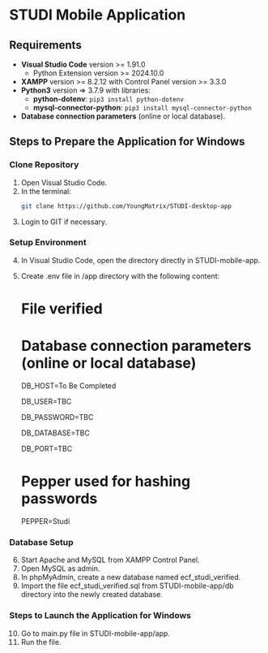 # STUDI Mobile Application

## Requirements
- **Visual Studio Code** version >= 1.91.0
  - Python Extension version >= 2024.10.0
- **XAMPP** version >= 8.2.12 with Control Panel version >= 3.3.0
- **Python3** version => 3.7.9 with libraries:
    - **python-dotenv**: `pip3 install python-dotenv`
    - **mysql-connector-python**: `pip3 install mysql-connector-python`
- **Database connection parameters** (online or local database).

## Steps to Prepare the Application for Windows

### Clone Repository
1. Open Visual Studio Code.
2. In the terminal:
   ```bash
   git clone https://github.com/YoungMatrix/STUDI-desktop-app
3. Login to GIT if necessary.

### Setup Environment
4. In Visual Studio Code, open the directory directly in STUDI-mobile-app.
5. Create .env file in /app directory with the following content:
    # File verified

    # Database connection parameters (online or local database)
    DB_HOST=To Be Completed

    DB_USER=TBC

    DB_PASSWORD=TBC

    DB_DATABASE=TBC

    DB_PORT=TBC

    # Pepper used for hashing passwords
    PEPPER=Studi

### Database Setup
6. Start Apache and MySQL from XAMPP Control Panel.
7. Open MySQL as admin.
8. In phpMyAdmin, create a new database named ecf_studi_verified.
9. Import the file ecf_studi_verified.sql from STUDI-mobile-app/db directory into the newly created database.

### Steps to Launch the Application for Windows
10. Go to main.py file in STUDI-mobile-app/app.
11. Run the file.
